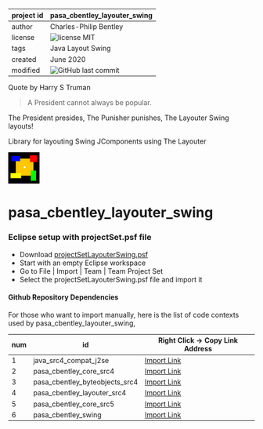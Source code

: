 project id | pasa_cbentley_layouter_swing
------------ | -------------
author | Charles-Philip Bentley
license | ![license MIT](https://img.shields.io/badge/license-MIT-yellowgreen.svg?style=plastic)
tags | Java Layout Swing
created | June 2020
modified | ![GitHub last commit](https://img.shields.io/github/last-commit/cpbentley/pasa_cbentley_layouter_swing.svg?style=plastic)

Quote by Harry S Truman
> A President cannot always be popular.

The President presides,
The Punisher punishes,
The Layouter Swing layouts!

Library for layouting Swing JComponents using The Layouter

<img src="res/logo_layouter_demo_64.png" alt="logo" style="width:300;"/>

# pasa_cbentley_layouter_swing

### Eclipse setup with projectSet.psf file

 * Download [projectSetLayouterSwing.psf](https://github.com/cpbentley/pasa_cbentley_app_hello_ctx/blob/master/projectSetLayouterSwing.psf)
 * Start with an empty Eclipse workspace
 * Go to File | Import | Team | Team Project Set
 * Select the projectSetLayouterSwing.psf file and import it

#### Github Repository Dependencies

For those who want to import manually, here is the list of code contexts used by pasa_cbentley_layouter_swing,

num | id | Right Click -> Copy Link Address
----| -- | -------------
1 | java_src4_compat_j2se | [Import Link](https://github.com/cpbentley/java_src4_compat_j2se)
2 | pasa_cbentley_core_src4 | [Import Link](https://github.com/cpbentley/pasa_cbentley_core_src4)
3 | pasa_cbentley_byteobjects_src4 | [Import Link](https://github.com/cpbentley/pasa_cbentley_byteobjects_src4)
4 | pasa_cbentley_layouter_src4 | [Import Link](https://github.com/cpbentley/pasa_cbentley_layouter_src4)
5 | pasa_cbentley_core_src5 | [Import Link](https://github.com/cpbentley/pasa_cbentley_core_src5)
6 | pasa_cbentley_swing | [Import Link](https://github.com/cpbentley/pasa_cbentley_swing)
